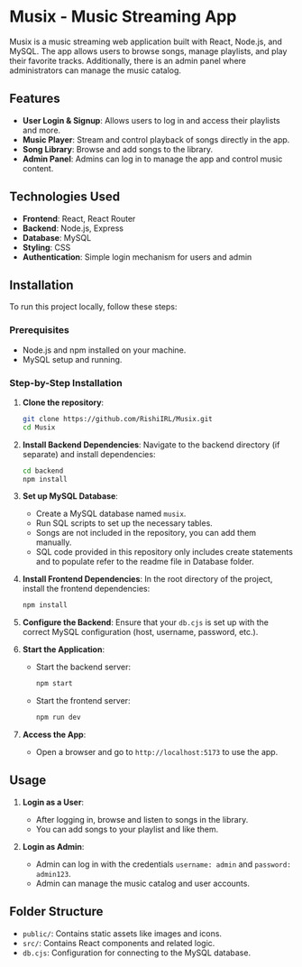 
# Musix - Music Streaming App

Musix is a music streaming web application built with React, Node.js, and MySQL. The app allows users to browse songs, manage playlists, and play their favorite tracks. Additionally, there is an admin panel where administrators can manage the music catalog.

## Features

- **User Login & Signup**: Allows users to log in and access their playlists and more.
- **Music Player**: Stream and control playback of songs directly in the app.
- **Song Library**: Browse and add songs to the library.
- **Admin Panel**: Admins can log in to manage the app and control music content.


## Technologies Used

- **Frontend**: React, React Router
- **Backend**: Node.js, Express
- **Database**: MySQL
- **Styling**: CSS
- **Authentication**: Simple login mechanism for users and admin

## Installation

To run this project locally, follow these steps:

### Prerequisites
- Node.js and npm installed on your machine.
- MySQL setup and running.

### Step-by-Step Installation

1. **Clone the repository**:
   ```bash
   git clone https://github.com/RishiIRL/Musix.git
   cd Musix
   ```

2. **Install Backend Dependencies**:
   Navigate to the backend directory (if separate) and install dependencies:
   ```bash
   cd backend
   npm install
   ```

3. **Set up MySQL Database**:
   - Create a MySQL database named `musix`.
   - Run SQL scripts to set up the necessary tables.
   - Songs are not included in the repository, you can add them manually.
   - SQL code provided in this repository only includes create statements and to populate refer to the readme file in Database folder.

4. **Install Frontend Dependencies**:
   In the root directory of the project, install the frontend dependencies:
   ```bash
   npm install
   ```

5. **Configure the Backend**:
   Ensure that your `db.cjs` is set up with the correct MySQL configuration (host, username, password, etc.).

6. **Start the Application**:
   - Start the backend server:
     ```bash
     npm start
     ```
   - Start the frontend server:
     ```bash
     npm run dev
     ```

7. **Access the App**:
   - Open a browser and go to `http://localhost:5173` to use the app.

## Usage

1. **Login as a User**:
   - After logging in, browse and listen to songs in the library.
   - You can add songs to your playlist and like them.

2. **Login as Admin**:
   - Admin can log in with the credentials `username: admin` and `password: admin123`.
   - Admin can manage the music catalog and user accounts.

## Folder Structure

- `public/`: Contains static assets like images and icons.
- `src/`: Contains React components and related logic.
- `db.cjs`: Configuration for connecting to the MySQL database.

